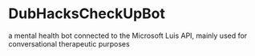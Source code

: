 # DubHacksCheckUpBot
a mental health bot connected to the Microsoft Luis API, mainly used for conversational therapeutic purposes
